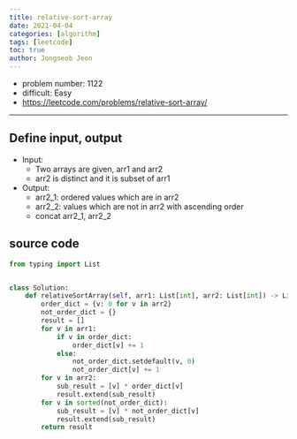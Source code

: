 ```yaml
---
title: relative-sort-array
date: 2021-04-04
categories: [algorithm]
tags: [leetcode]
toc: true
author: Jongseob Jeon
---
```



- problem number: 1122
- difficult: Easy  
- https://leetcode.com/problems/relative-sort-array/  

---

## Define input, output
- Input:
    - Two arrays are given, arr1 and arr2  
    - arr2 is distinct and it is subset of arr1
- Output: 
    - arr2_1: ordered values which are in arr2
    - arr2_2: values which are not in arr2 with ascending order
    - concat arr2_1, arr2_2


## source code 
```python
from typing import List


class Solution:
    def relativeSortArray(self, arr1: List[int], arr2: List[int]) -> List[int]:
        order_dict = {v: 0 for v in arr2}
        not_order_dict = {}
        result = []
        for v in arr1:
            if v in order_dict:
                order_dict[v] += 1
            else:
                not_order_dict.setdefault(v, 0)
                not_order_dict[v] += 1
        for v in arr2:
            sub_result = [v] * order_dict[v]
            result.extend(sub_result)
        for v in sorted(not_order_dict):
            sub_result = [v] * not_order_dict[v]
            result.extend(sub_result)
        return result
```
